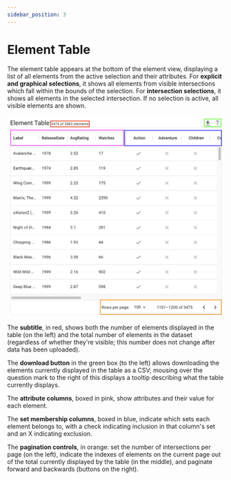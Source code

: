 ```yaml
---
sidebar_position: 3
---
```

# Element Table

The element table appears at the bottom of the element view, displaying a list of all elements from the active selection and their attributes. For **explicit and graphical selections**, it shows all elements from visible intersections which fall within the bounds of the selection. For **intersection selections**, it shows all elements in the selected intersection. If no selection is active, all visible elements are shown.

![The element table](./img/element-table.png)

The **subtitle**, in red, shows both the number of elements displayed in the table (on the left) and the total number of elements in the dataset (regardless of whether they're visible; this number does not change after data has been uploaded). 

The **download button** in the green box (to the left) allows downloading the elements currently displayed in the table as a CSV; mousing over the question mark to the right of this displays a tooltip describing what the table currently displays. 

The **attribute columns**, boxed in pink, show attributes and their value for each element. 

The **set membership columns**, boxed in blue, indicate which sets each element belongs to, with a check indicating inclusion in that column's set and an X indicating exclusion. 

The **pagination controls**, in orange: set the number of intersections per page (on the left), indicate the indexes of elements on the current page out of the total currently displayed by the table (in the middle), and paginate forward and backwards (buttons on the right).